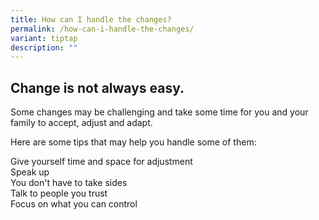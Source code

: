 ```yaml
---
title: How can I handle the changes?
permalink: /how-can-i-handle-the-changes/
variant: tiptap
description: ""
---
```

<h2>Change is not always easy.</h2>
<p>Some changes may be challenging and take some time for you and your family
to accept, adjust and adapt.</p>
<p>Here are some tips that may help you handle some of them:</p>
<div class="isomer-card-grid">
<div class="isomer-card">
<div class="isomer-card-body">
<div class="isomer-card-title">Give yourself time and space for adjustment</div>
</div>
</div>
<div class="isomer-card">
<div class="isomer-card-body">
<div class="isomer-card-title">Speak up</div>
</div>
</div>
<div class="isomer-card">
<div class="isomer-card-body">
<div class="isomer-card-title">You don't have to take sides</div>
</div>
</div>
<div class="isomer-card">
<div class="isomer-card-body">
<div class="isomer-card-title">Talk to people you trust</div>
</div>
</div>
<div class="isomer-card">
<div class="isomer-card-body">
<div class="isomer-card-title">Focus on what you can control</div>
</div>
</div>
</div>
<p>&nbsp;&nbsp;&nbsp;&nbsp;&nbsp;&nbsp;</p>